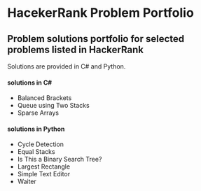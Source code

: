 # HacekerRank Problem Portfolio
## Problem solutions portfolio for selected problems listed in HackerRank

Solutions are provided in C# and Python.

#### solutions in C#
- Balanced Brackets
- Queue using Two Stacks
- Sparse Arrays

#### solutions in Python
- Cycle Detection
- Equal Stacks
- Is This a Binary Search Tree?
- Largest Rectangle
- Simple Text Editor
- Waiter
